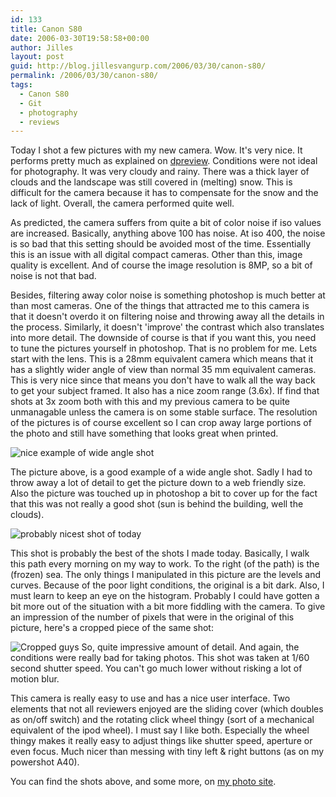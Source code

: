 ```yaml
---
id: 133
title: Canon S80
date: 2006-03-30T19:58:58+00:00
author: Jilles
layout: post
guid: http://blog.jillesvangurp.com/2006/03/30/canon-s80/
permalink: /2006/03/30/canon-s80/
tags:
  - Canon S80
  - Git
  - photography
  - reviews
---
```

Today I shot a few pictures with my new camera. Wow. It's very nice. It performs pretty much as explained on <a href="http://www.dpreview.com/reviews/canons80/">dpreview</a>. Conditions were not ideal for photography. It was very cloudy and rainy. There was a thick layer of clouds and the landscape was still covered in (melting) snow. This is difficult for the camera because it has to compensate for the snow and the lack of light. Overall, the camera performed quite well.

As predicted, the camera suffers from quite a bit of color noise if iso values are increased. Basically, anything above 100 has noise. At iso 400, the noise is so bad that this setting should be avoided most of the time. Essentially this is an issue with all digital compact cameras. Other than this, image quality is excellent. And of course the image resolution is 8MP, so a bit of noise is not that bad.

Besides, filtering away color noise is something photoshop is much better at than most cameras. One of the things that attracted me to this camera is that it doesn't overdo it on filtering noise and throwing away all the details in the process. Similarly, it doesn't 'improve' the contrast which also translates into more detail. The downside of course is that if you want this, you need to tune the pictures yourself in photoshop. That is no problem for me.
Lets start with the lens. This is a 28mm equivalent camera which means that it has a slightly wider angle of view than normal 35 mm equivalent cameras. This is very nice since that means you don't have to walk all the way back to get your subject framed. It also has a nice zoom range  (3.6x). If find that shots at 3x zoom both with this and my previous camera to be quite unmanagable unless the camera is on some stable surface. The resolution of the pictures is of course excellent so I can crop away large portions of the photo and still have something that looks great when printed.

![nice example of wide angle shot](https://www.jillesvangurp.com/Album/2006/2006%20III%20Winter%20through%20S80/slides/IMG_0044.jpg)

The picture above, is a good example of a wide angle shot. Sadly I had to throw away a lot of detail to get the picture down to a web friendly size. Also the picture was touched up in photoshop a bit to cover up for the fact that this was not really a good shot (sun is behind the building, well the clouds).

![probably nicest shot of today](https://www.jillesvangurp.com/Album/2006/2006%20III%20Winter%20through%20S80/slides/IMG_0043.jpg)

This shot is probably the best of the shots I made today. Basically, I walk this path every morning on my way to work. To the right (of the path) is the (frozen) sea. The only things I manipulated in this picture are the levels and curves. Because of the poor light conditions, the original is a bit dark. Also, I must learn to keep an eye on the histogram. Probably I could have gotten a bit more out of the situation with a bit more fiddling with the camera.
To give an impression of the number of pixels that were in the original of this picture, here's a cropped piece of the same shot:

![Cropped guys ](https://www.jillesvangurp.com/wp-content/uploads/2006/03/cropped.jpg)
So, quite impressive amount of detail. And again, the conditions were really bad for taking photos. This shot was taken at 1/60 second shutter speed. You can't go much lower without risking a lot of motion blur.

This camera is really easy to use and has a nice user interface. Two elements that not all reviewers enjoyed are the sliding cover (which doubles as on/off switch) and the rotating click wheel thingy (sort of a mechanical equivalent of the ipod wheel). I must say I like both. Especially the wheel thingy makes it really easy to adjust things like shutter speed, aperture or even focus. Much nicer than messing with tiny left & right buttons (as on my powershot A40).

You can find the shots above, and some more, on <a href="http://photos.jillesvangurp.com/Album/2006/2006%20III%20Winter%20through%20S80/index.html">my photo site</a>.
